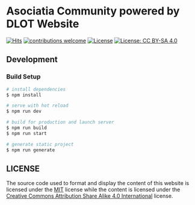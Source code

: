 # Asociatia Community powered by DLOT Website
[![Hits][hits-src]][hits-href]
[![contributions welcome][contributions-welcome-src]][contributions-welcome-href]
[![License][code-license-src]][code-license-href]
[![License: CC BY-SA 4.0][content-license-src]][content-license-href]


## Development

### Build Setup

```sh
# install dependencies
$ npm install

# serve with hot reload
$ npm run dev

# build for production and launch server
$ npm run build
$ npm run start

# generate static project
$ npm run generate
```

## LICENSE
The source code used to format and display the content of this website is licensed under the [MIT](LICENSE.md) license while the content is licensed under the [Creative Commons Attribution Share Alike 4.0 International](https://creativecommons.org/licenses/by-sa/4.0/) license.

[code-license-src]: https://img.shields.io/npm/l/@nuxt/content.svg
[code-license-href]: ./LICENSE.md

[content-license-src]: https://img.shields.io/badge/License-CC%20BY--SA%204.0-lightgrey.svg
[content-license-href]: https://creativecommons.org/licenses/by-sa/4.0/

[contributions-welcome-src]: https://img.shields.io/badge/contributions-welcome-brightgreen.svg?style=flat
[contributions-welcome-href]: https://github.com/communitypoweredbydlot/community-website/issues

[hits-src]: https://hits.seeyoufarm.com/api/count/incr/badge.svg?url=https%3A%2F%2Fgithub.com%2Fcommunitypoweredbydlot%2Fcommunity-website&count_bg=%2379C83D&title_bg=%23555555&icon=&icon_color=%23E7E7E7&title=hits&edge_flat=false
[hits-href]: https://hits.seeyoufarm.com
